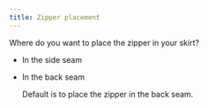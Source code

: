 ```yaml
---
title: Zipper placement
---
```


Where do you want to place the zipper in your skirt?

- In the side seam
- In the back seam
    
    Default is to place the zipper in the back seam.